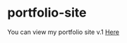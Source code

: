 # portfolio-site
You can view my portfolio site v.1 [Here](https://chriskeno.github.io/portfolio2.html)
